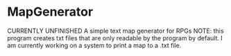 # MapGenerator
CURRENTLY UNFINISHED
A simple text map generator for RPGs
NOTE: this program creates txt files that are only readable by the program by default. I am currently working on a system to print a map to a .txt file. 
